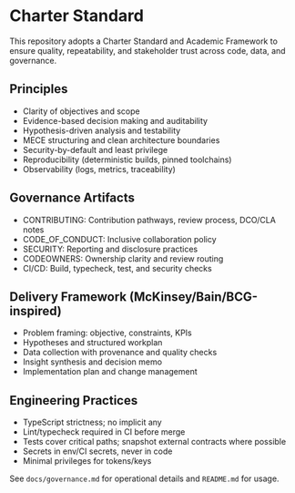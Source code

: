 # Charter Standard

This repository adopts a Charter Standard and Academic Framework to ensure quality, repeatability, and stakeholder trust across code, data, and governance.

## Principles

- Clarity of objectives and scope
- Evidence-based decision making and auditability
- Hypothesis-driven analysis and testability
- MECE structuring and clean architecture boundaries
- Security-by-default and least privilege
- Reproducibility (deterministic builds, pinned toolchains)
- Observability (logs, metrics, traceability)

## Governance Artifacts

- CONTRIBUTING: Contribution pathways, review process, DCO/CLA notes
- CODE_OF_CONDUCT: Inclusive collaboration policy
- SECURITY: Reporting and disclosure practices
- CODEOWNERS: Ownership clarity and review routing
- CI/CD: Build, typecheck, test, and security checks

## Delivery Framework (McKinsey/Bain/BCG-inspired)

- Problem framing: objective, constraints, KPIs
- Hypotheses and structured workplan
- Data collection with provenance and quality checks
- Insight synthesis and decision memo
- Implementation plan and change management

## Engineering Practices

- TypeScript strictness; no implicit any
- Lint/typecheck required in CI before merge
- Tests cover critical paths; snapshot external contracts where possible
- Secrets in env/CI secrets, never in code
- Minimal privileges for tokens/keys

See `docs/governance.md` for operational details and `README.md` for usage.
